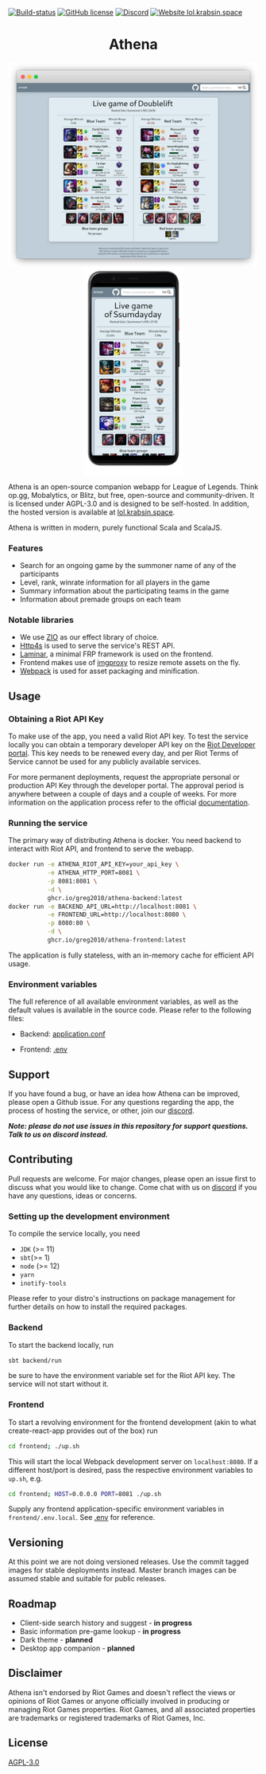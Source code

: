 [![Build-status](https://drone.greg2010.me/api/badges/greg2010/Athena/status.svg)](https://drone.greg2010.me/greg2010/Athena/)
[![GitHub license](https://img.shields.io/github/license/greg2010/Athena.svg)](https://github.com/greg2010/Athena/blob/master/LICENSE)
[![Discord](https://img.shields.io/discord/813694839450763304.svg?label=&logo=discord&logoColor=ffffff&color=7389D8&labelColor=6A7EC2)](https://discord.gg/VMTW7MfnRN)
[![Website lol.krabsin.space](https://img.shields.io/website-up-down-green-red/https/lol.krabsin.space.svg)](https://lol.krabsin.space)

<div align="center">
<h1>Athena</h1>
<a href="https://lol.krabsin.space">
  <img align="middle" src="images/screenshot-framed.png" alt="Athena Screenshot" width="600px">
</a>
<a href="https://lol.krabsin.space">
  <img align="middle" src="images/screenshot-mobile-framed.png" alt="Athena Screenshot Mobile" width="200px">
</a>
</div>

Athena is an open-source companion webapp for League of Legends. Think op.gg, Mobalytics, or Blitz, but free,
open-source and community-driven. It is licensed under AGPL-3.0 and is designed to be self-hosted. In addition, the
hosted version is available at [lol.krabsin.space](https://lol.krabsin.space).

Athena is written in modern, purely functional Scala and ScalaJS.

### Features
- Search for an ongoing game by the summoner name of any of the participants
- Level, rank, winrate information for all players in the game
- Summary information about the participating teams in the game
- Information about premade groups on each team

### Notable libraries

- We use [ZIO](https://github.com/zio/zio) as our effect library of choice.
- [Http4s](https://github.com/http4s/http4s) is used to serve the service's REST API.
- [Laminar](https://github.com/raquo/Laminar), a minimal FRP framework is used on the frontend.
- Frontend makes use of [imgproxy](https://github.com/imgproxy/imgproxy) to resize remote assets on the fly.
- [Webpack](https://github.com/webpack/webpack) is used for asset packaging and minification.

## Usage

### Obtaining a Riot API Key

To make use of the app, you need a valid Riot API key. To test the service locally you can obtain a temporary developer
API key on the [Riot Developer portal](https://developer.riotgames.com/). This key needs to be renewed every day, and
per Riot Terms of Service cannot be used for any publicly available services.

For more permanent deployments, request the appropriate personal or production API Key through the developer portal. The
approval period is anywhere between a couple of days and a couple of weeks. For more information on the application
process refer to the
official [documentation](https://developer.riotgames.com/docs/portal#product-registration_application-process).

### Running the service

The primary way of distributing Athena is docker. You need backend to interact with Riot API, and frontend to serve the
webapp.

```bash
docker run -e ATHENA_RIOT_API_KEY=your_api_key \
           -e ATHENA_HTTP_PORT=8081 \
           -p 8081:8081 \
           -d \
           ghcr.io/greg2010/athena-backend:latest
docker run -e BACKEND_API_URL=http://localhost:8081 \
           -e FRONTEND_URL=http://localhost:8080 \
           -p 8080:80 \
           -d \
           ghcr.io/greg2010/athena-frontend:latest
```

The application is fully stateless, with an in-memory cache for efficient API usage.

### Environment variables

The full reference of all available environment variables, as well as the default values is available in the source
code. Please refer to the following files:

- Backend:
  [application.conf](https://github.com/greg2010/Athena/blob/master/backend/src/main/resources/application.conf)

- Frontend: [.env](https://github.com/greg2010/Athena/blob/master/frontend/.env)

## Support

If you have found a bug, or have an idea how Athena can be improved, please open a Github issue. For any questions regarding the
app, the process of hosting the service, or other, join our [discord][discord-invite-link].

***Note: please do not use issues in this repository for support questions. Talk to us on discord instead.***

## Contributing

Pull requests are welcome. For major changes, please open an issue first to discuss what you would like to change. Come
chat with us on [discord][discord-invite-link] if you have any questions, ideas or concerns.

### Setting up the development environment

To compile the service locally, you need

- `JDK` (>= 11)
- `sbt`(>= 1)
- `node` (>= 12)
- `yarn`
- `inotify-tools`

Please refer to your distro's instructions on package management for further details on how to install the required
packages.

### Backend

To start the backend locally, run

```bash
sbt backend/run
```

be sure to have the environment variable set for the Riot API key. The service will not start without it.

### Frontend

To start a revolving environment for the frontend development (akin to what create-react-app provides out of the box)
run

```bash
cd frontend; ./up.sh
```

This will start the local Webpack development server on `localhost:8080`. If a different host/port is desired, pass the
respective environment variables to `up.sh`, e.g.

```bash
cd frontend; HOST=0.0.0.0 PORT=8081 ./up.sh
```

Supply any frontend application-specific environment variables in `frontend/.env.local`.
See [.env](https://github.com/greg2010/Athena/blob/master/frontend/.env) for reference.

## Versioning

At this point we are not doing versioned releases. Use the commit tagged images for stable deployments instead. Master
branch images can be assumed stable and suitable for public releases.

## Roadmap
- Client-side search history and suggest - **in progress**
- Basic information pre-game lookup - **in progress**
- Dark theme - **planned**
- Desktop app companion - **planned**

## Disclaimer
Athena isn't endorsed by Riot Games and doesn't reflect the views or opinions of Riot Games or anyone officially involved in producing or managing Riot Games properties. Riot Games, and all associated properties are trademarks or registered trademarks of Riot Games, Inc.

## License

[AGPL-3.0](https://choosealicense.com/licenses/agpl-3.0/)


[discord-invite-link]: https://discord.gg/VMTW7MfnRN

